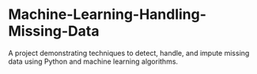 # Machine-Learning-Handling-Missing-Data
A project demonstrating techniques to detect, handle, and impute missing data using Python and machine learning algorithms.
